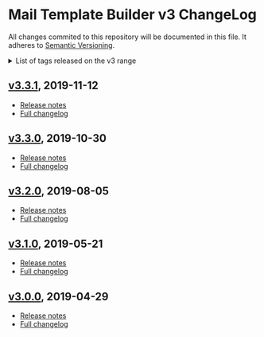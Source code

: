 
# Mail Template Builder v3 ChangeLog

All changes commited to this repository will be documented in this file. It adheres to [Semantic Versioning](http://semver.org/).

<details>
<summary>List of tags released on the v3 range</summary>

- [v3.3.1](#v331-2019-11-12)
- [v3.3.0](#v330-2019-10-30)
- [v3.2.0](#v320-2019-08-05)
- [v3.1.0](#v310-2019-05-21)
- [v3.0.0](#v300-2019-04-29)

</details>



## [v3.3.1](https://github.com/justia/mail-template-builder/tree/v3.3.1), 2019-11-12
- [Release notes](https://github.com/justia/mail-template-builder/releases/tag/v3.3.1)
- [Full changelog](https://github.com/justia/mail-template-builder/compare/v3.3.0...v3.3.1)


## [v3.3.0](https://github.com/justia/mail-template-builder/tree/v3.3.0), 2019-10-30
- [Release notes](https://github.com/justia/mail-template-builder/releases/tag/v3.3.0)
- [Full changelog](https://github.com/justia/mail-template-builder/compare/v3.2.0...v3.3.0)


## [v3.2.0](https://github.com/justia/mail-template-builder/tree/v3.2.0), 2019-08-05
- [Release notes](https://github.com/justia/mail-template-builder/releases/tag/v3.2.0)
- [Full changelog](https://github.com/justia/mail-template-builder/compare/v3.1.0...v3.2.0)


## [v3.1.0](https://github.com/justia/mail-template-builder/tree/v3.1.0), 2019-05-21
- [Release notes](https://github.com/justia/mail-template-builder/releases/tag/v3.1.0)
- [Full changelog](https://github.com/justia/mail-template-builder/compare/v3.0.0...v3.1.0)


## [v3.0.0](https://github.com/justia/mail-template-builder/tree/v3.0.0), 2019-04-29
- [Release notes](https://github.com/justia/mail-template-builder/releases/tag/v3.0.0)
- [Full changelog](https://github.com/justia/mail-template-builder/compare/v2.1.0...v3.0.0)
